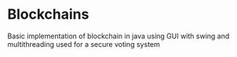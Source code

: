 # Blockchains
Basic implementation of blockchain in java using GUI with swing and multithreading used for a secure voting system

